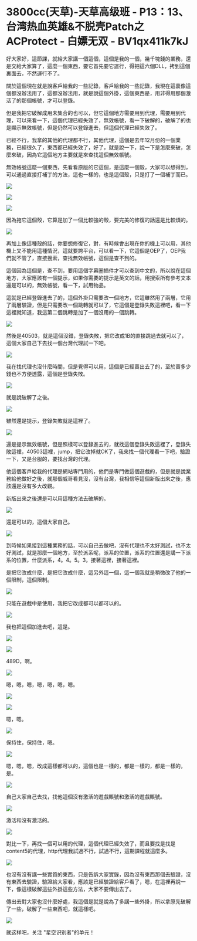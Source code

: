 # 3800cc(天草)-天草高级班 - P13：13、台湾热血英雄&不脱壳Patch之ACProtect - 白嫖无双 - BV1qx411k7kJ

好大家好，這節課，就給大家講一個這個，這個是我的一個，幾千塊錢的業務，還是交給大家算了，這麼一個東西，要它首先要它運行，得把這六個DLL，拷到這個裏面去，不然運行不了。

關於這個現在就是說客戶給我的一些記錄，客戶給我的一些記錄，我現在這裏像這個都沒辦法用了，這都沒辦法用，就是說這個外掛，這個東西是，用非得用那個激活了的那個帳號，才可以登錄。

但是我把它破解成用未集合的也可以，但它這個地方需要用到代理，需要用到代理，可以來看一下，這個代理已經失效了，無效帳號，看一下破解的，破解了的也是顯示無效帳號，但是仍然可以登錄進去，但這個代理已經失效了。

已經不行，我拿的其他的代理都不行，其他代理，這個是去年12月份的一個業務，已經很久了，東西都已經失效了，好了，就是說一下，說一下是怎麼來破，怎麼來破，因為它這個地方主要就是來查找這個無效帳號。

無效帳號這麼一個東西，先看看原版的它這個，是這麼一個殼，大家可以想得到，可以通過直接打補丁的方法，這也一樣的，也是這個殼，只是打了一個補丁而已。



![](img/ea59389aded0e9e4f47902019edef3f5_1.png)

![](img/ea59389aded0e9e4f47902019edef3f5_2.png)

![](img/ea59389aded0e9e4f47902019edef3f5_3.png)

因為拖它這個殼，它算是加了一個比較強的殼，要完美的修復的話還是比較煩的。

![](img/ea59389aded0e9e4f47902019edef3f5_5.png)

再加上像這種殼的話，你要想修復它，對，有時候會出現在你的機上可以用，其他機上又不能用這種情況，這就要誇平台，可以看一下，它這個是OEP了，OEP我們就不管了，直接搜索，查找無效帳號，這個是查不到的。

這個因為這個是，查不到，要用這個字幕圈插件才可以查到中文的，所以說在這個地方，大家應該有一個提示，如果你需要的提示是英文的話，用搜索所有參考文本還是可以的，無效帳號，看一下，試用物品。

這就是已經登錄進去了的，這個外掛只需要改一個地方，它這雖然用了兩層，它用了兩層驗證，但是只需要改一個跳轉就可以了，它這個是登錄失敗這裡吧，看一下這裡就知道，我這第二個跳轉是加了一個沒用的一個跳轉。



![](img/ea59389aded0e9e4f47902019edef3f5_7.png)

然後是40503，就是這個沒錯，登錄失敗，把它改成1B的直接跳過去就可以了，這個大家自己下去找一個台灣代理試一下吧。



![](img/ea59389aded0e9e4f47902019edef3f5_9.png)

我在找代理也沒什麼時間，但是覺得可以用，這個是已經賣出去了的，至於賣多少錢也不方便透露，這個是登錄失敗。



![](img/ea59389aded0e9e4f47902019edef3f5_11.png)

就是說破解了之後。

![](img/ea59389aded0e9e4f47902019edef3f5_13.png)

雖然還是提示，登錄失敗就是這裡了。

![](img/ea59389aded0e9e4f47902019edef3f5_15.png)

還是提示無效帳號，但是照樣可以登錄進去的，就找這個登錄失敗這裡了，登錄失敗這裡，40503這裡，jump，把它改掉就OK了，我來找一個代理看一下吧，驗證一下，又是台服的，要找台灣的代理。

他這個客戶給我的代理是網站專門用的，他們是專門做這個遊戲的，但是就是說業務給他做好之後，就那個威哥看見沒，沒有台灣，我相信等這個新版出來之後，應該還是沒有多大改觀。

新版出來之後還是可以用這種方法去破解的。

![](img/ea59389aded0e9e4f47902019edef3f5_17.png)

還是可以的，這個大家自己。

![](img/ea59389aded0e9e4f47902019edef3f5_19.png)

到時候如果接到這種業務的話，可以自己去做吧，沒有代理也不太好測試，也不太好測試，就是那麼一個地方，至於派系呢，派系的位置，派系的位置還是講一下派系的位置，什麼派系，4。4。5。3，接著這裡，接著這裡。

是把它改成什麼，是把它改成什麼，這另外這一個，這一個我就是稍微改了他的一個限制，這個限制。

![](img/ea59389aded0e9e4f47902019edef3f5_21.png)

只能在遊戲中是使用，我把它改成都可以都可以的。

![](img/ea59389aded0e9e4f47902019edef3f5_23.png)

我也把這個加進去吧，這是。

![](img/ea59389aded0e9e4f47902019edef3f5_25.png)

![](img/ea59389aded0e9e4f47902019edef3f5_26.png)

489D，啊。

![](img/ea59389aded0e9e4f47902019edef3f5_28.png)

嗯，嗯，嗯，嗯，嗯，嗯，嗯。

![](img/ea59389aded0e9e4f47902019edef3f5_30.png)

![](img/ea59389aded0e9e4f47902019edef3f5_31.png)

嗯，嗯。

![](img/ea59389aded0e9e4f47902019edef3f5_33.png)

保持住，保持住，嗯。

![](img/ea59389aded0e9e4f47902019edef3f5_35.png)

嗯，嗯，嗯，改成這樣都可以的，這個也是一樣的，都是一樣的，都是一樣的，是。

![](img/ea59389aded0e9e4f47902019edef3f5_37.png)

自己大家自己去找，找他這個沒有激活的遊戲賬號和激活的遊戲賬號。

![](img/ea59389aded0e9e4f47902019edef3f5_39.png)

激活和沒有激活的。

![](img/ea59389aded0e9e4f47902019edef3f5_41.png)

對比一下，再找一個可以用的代理，這個代理已經失效了，而且要找是找是content5的代理，http代理我試過不行，試過不行，這期課程就這麼多。



![](img/ea59389aded0e9e4f47902019edef3f5_43.png)

也沒有沒有講一些實質的東西，只是告訴大家實錄，因為沒有東西那個去驗證，沒有東西去驗證，驗證給大家看，應該是已經驗證給客戶看了，嗯，在這裡再說一下，像這樣破解這些外掛這些方法，大家不要傳出去了。

傳出去對大家也沒什麼好處，我這個是就是說為了多講一些外掛，所以拿原先破解了一些，破解了一些東西吧，就這樣吧。



![](img/ea59389aded0e9e4f47902019edef3f5_45.png)

就这样吧，关注 "星空识别者"的单元！